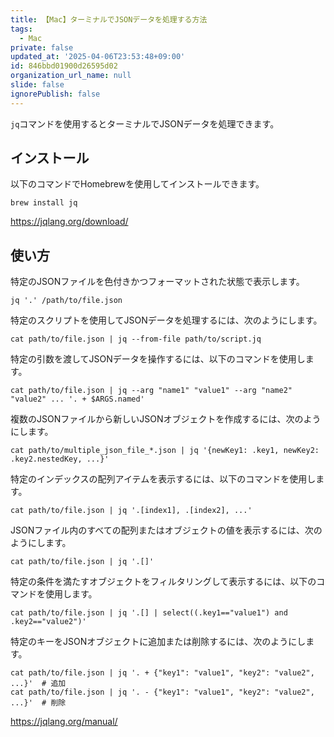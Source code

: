 ```yaml
---
title: 【Mac】ターミナルでJSONデータを処理する方法
tags:
  - Mac
private: false
updated_at: '2025-04-06T23:53:48+09:00'
id: 846bbd01900d26595d02
organization_url_name: null
slide: false
ignorePublish: false
---
```

`jq`コマンドを使用するとターミナルでJSONデータを処理できます。

## インストール

以下のコマンドでHomebrewを使用してインストールできます。

```terminal
brew install jq
```

https://jqlang.org/download/

## 使い方

特定のJSONファイルを色付きかつフォーマットされた状態で表示します。

```terminal
jq '.' /path/to/file.json
```

特定のスクリプトを使用してJSONデータを処理するには、次のようにします。

```terminal
cat path/to/file.json | jq --from-file path/to/script.jq
```

特定の引数を渡してJSONデータを操作するには、以下のコマンドを使用します。

```terminal
cat path/to/file.json | jq --arg "name1" "value1" --arg "name2" "value2" ... '. + $ARGS.named'
```

複数のJSONファイルから新しいJSONオブジェクトを作成するには、次のようにします。

```terminal
cat path/to/multiple_json_file_*.json | jq '{newKey1: .key1, newKey2: .key2.nestedKey, ...}'
```

特定のインデックスの配列アイテムを表示するには、以下のコマンドを使用します。

```terminal
cat path/to/file.json | jq '.[index1], .[index2], ...'
```

JSONファイル内のすべての配列またはオブジェクトの値を表示するには、次のようにします。

```terminal
cat path/to/file.json | jq '.[]'
```

特定の条件を満たすオブジェクトをフィルタリングして表示するには、以下のコマンドを使用します。

```terminal
cat path/to/file.json | jq '.[] | select((.key1=="value1") and .key2=="value2")'
```

特定のキーをJSONオブジェクトに追加または削除するには、次のようにします。

```terminal
cat path/to/file.json | jq '. + {"key1": "value1", "key2": "value2", ...}'  # 追加
cat path/to/file.json | jq '. - {"key1": "value1", "key2": "value2", ...}'  # 削除
```

https://jqlang.org/manual/
